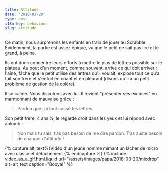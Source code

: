 ```yaml
---
title: Attitude
date: '2018-03-20'
type: post
i18n-key: behaviour
slug: attitude
---
```


Ce matin, nous surprenons les enfants en train de jouer au Scrabble. Évidemment, la partie est assez épique, vu que le petit ne sait pas lire et le grand, à peine.

<!-- more -->

Ils ont donc concentré leurs efforts à mettre le plus de lettres possible sur le plateau. Au bout d’un moment, comme souvent, arrive ce qui doit arriver : l'aîné, fâché que le petit utilise des lettres qu'il voulait, explose tout ce qu’a fait son frère et s'enfuit en criant et en pleurant (disons qu'il a un petit problème de gestion de la colère).

Il se calme. Nous discutons avec lui. Il revient "présenter ses excuses" en marmonnant de mauvaise grâce :

> Pardon que j’ai tout cassé tes lettres.

Son petit frère, 4 ans ½, le regarde droit dans les yeux et lui répond avec aplomb :

> Non mais tu sais, t’as pas besoin de me dire pardon. T’as zuste besoin de changer d’attitude !

{% capture alt_text%}Vidéo d'un jeune homme mimant un lâcher de micro avec classe et détachement.{% endcapture %}
{% include video_as_a_gif.html.liquid
url="/assets/images/papa/2018-03-20/micdrop"
alt=alt_text
caption="Booya!"
%}
